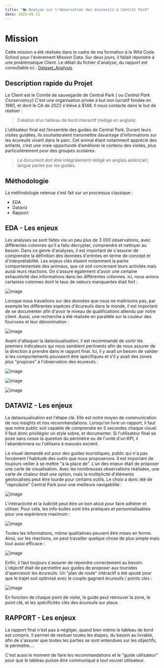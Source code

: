 ```yaml
---
title: "🐿️ Analyse sur l'observation des écureuils à Central Park"
date: 2025-01-21
---
```



# **Mission**

Cette mission a été réalisée dans le cadre de ma formation à la Wild Code School pour l'évènement Mission Data. Sur deux jours, il fallait répondre à une problématique Client.
Le détail du fichier d'analyse, du rapport est consultable ici : [Dataset_Analysis](https://raw.githubusercontent.com/PikaChou82/AudreySaussaye/refs/heads/main/projets/central_park/Dataset_Analysis.ipynb)

## **Description rapide du Projet**

Le Client est le Comité de sauvegarde de Central Park ( ou *Central Park Conservancy*) C'est une organisation privée à but non lucratif fondée en 1980, et dont le CA de 2022 s'élève à $148.
Il nous contacte dans le but de réaliser :

> Création d’un tableau de bord interactif (rédigé en anglais).

L’utilisateur final est l’ensemble des guides de Central Park. Durant leurs visites guidées, ils souhaiteraient transmettre davantage d’informations sur les écureuils vivant dans le parc. Cet animal étant notamment apprécié des enfants, c’est une vraie opportunité d’améliorer le contenu des visites, plus particulièrement pour
des groupes scolaires.

> Le document doit être intégralement rédigé en anglais américain, langue parlée par les guides.<br>

## **Méthodologie**

La méthodologie retenue s'est fait sur un processus classique :
*    EDA
*    Dataviz
*    Rapport

## **EDA - Les enjeux**

Les analyses se sont faites via un peu plus de 3 000 observations, avec différentes colonnes qu'il a fallu décrypter, comprendre et nettoyer au besoin. Dans ce genre d'analyses, il est important de s'assurer de comprendre la définition des données d'entrées en terme de concept et d'interprétabilité. Les enjeux clés étaient notamment la partie comportementale des animaux, que ce soit concernant leurs activités mais aussi leurs réactions. On s'assure également d'avoir une certaine exhaustivité des informations dans les différentes colonnes. Ici, nous avions certaines colonnes dont le taux de valeurs manquantes était fort :

![image](https://github.com/user-attachments/assets/a09d70de-c1f8-4214-a8c3-afdac11fa262)


Lorsque nous travaillons sur des données que nous ne maîtrisons pas, par exemple les différentes espèces d'écureuils dans le monde, il est important de se documenter afin d'avoir le niveau de qualifications attendu par notre client. Aussi, une recherche a été réalisée en parallèle sur la couleur des fourrures et leur dénomination :


![image](https://github.com/user-attachments/assets/f32a4ce7-8ff6-432a-a5c9-0eecadb920e6)



Avant d'attaquer la datavisualisation, il est recommandé de sortir les premiers indicateurs qui nous semblent pertinents afin de nous assurer de la direction à prendre dans le rapport final. Ici, il y avait un besoin de valider si les comportements pouvaient être spécifiques et s'il y avait des zones plus "propices" à l'observation des écureuils :


![image](https://github.com/user-attachments/assets/9b28d8ee-0587-41be-85fd-a38dce987490)


![image](https://github.com/user-attachments/assets/9fd16b79-e011-49de-a745-8a90917ffb8b)

![image](https://github.com/user-attachments/assets/a52baaae-9f88-4996-951c-108c20c59ce9)


## **DATAVIZ - Les enjeux**

La datavisualisation est l'étape clé. Elle est notre moyen de communication de nos insights et nos recommandations. Lorsqu'on livre un rapport, il faut que notre public soit capable de comprendre en 5 secondes chaque visuel. Il faut donc privilégier un style sobre, et documenter. Si l'utilisateur final se pose sans cesse la question du périmètre ou de l'unité d'un KPI, il l'abandonnera ou l'utilisera à mauvais escient.

Le visuel demandé est pour des guides touristiques, public qui n'a pas forcément l'habitude des outils que nous proposerons. Il est important de toujours veiller à se mettre "à la place de".  L'un des enjeux était de proposer une carte de visualisation. Avec les nombreuses observations réalisées, une carte de chaleur était une option, mais la multiplicité d'éléments géolocalisés peut être lourde pour certains outils. Le choix a donc été de "reproduire" Central Park pour une meilleure navigabilité :


![image](https://github.com/user-attachments/assets/3c4a34c9-197b-464e-8258-2e81667a839f)


L'intéractivité et la ludicité peut être un bon atout pour faire adhérer et utiliser. Pour cela, les info-bulles sont très pratiques et personnalisables pour une expérience maximum :


![image](https://github.com/user-attachments/assets/b4c0e17d-30c7-4893-b37b-9fea39776e35)


Toutes les informations, même qualitatives peuvent être mises en forme. Ainsi, sur les réactions, on peut travailler quelque chose de plus simple mais tout aussi efficace :


![image](https://github.com/user-attachments/assets/6f12fb41-60ab-4b90-85e2-62c67e241565)


Enfin, il faut toujours s'assurer de répondre correctement au besoin. L'objectif était de permettre aux guides de proposer aux touristes d'apercevoir les écureuils. Un "plan de route" intéractif a été ajouté pour que le trajet soit optimisé avec le couple gagnant écureuils / points clés :


![image](https://github.com/user-attachments/assets/7aea9961-99c9-4c7d-b655-78f9e5e42f8c)


En fonction de chaque point de visite, le guide peut retrouver la zone, le point clé, et les spécificités clés des écureuils sur place.


## **RAPPORT - Les enjeux**

Le rapport final n'est pas à négliger, quand bien même le tableau de bord est compris. Il permet de resituer toutes les étapes, du besoin au livrable, afin de s'assurer que toutes les parties se sont entendues sur les objectifs, le périmètre....

C'est aussi le moment de faire les recommandations et le "guide utilisateur" pour que le tableau puisse être communiqué à tout nouvel utilisateur.
